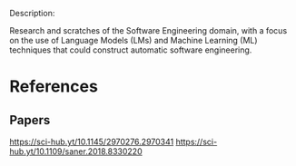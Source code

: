 

Description:

Research and scratches of the Software Engineering domain, with a focus on the use of Language Models (LMs) and Machine Learning (ML) techniques that could
construct automatic software engineering.



# References

## Papers
https://sci-hub.yt/10.1145/2970276.2970341
https://sci-hub.yt/10.1109/saner.2018.8330220